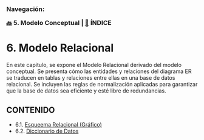 <h3>Navegación:<br>

[🔙](../5/5.md) 5. Modelo Conceptual | [📜](../README.md) ÍNDICE 
# 6. Modelo Relacional
En este capítulo, se expone el Modelo Relacional derivado del modelo conceptual. Se presenta cómo las entidades y relaciones del diagrama ER se traducen en tablas y relaciones entre ellas en una base de datos relacional. Se incluyen las reglas de normalización aplicadas para garantizar que la base de datos sea eficiente y esté libre de redundancias.

## CONTENIDO
- 6.1. [Esqueema Relacional (Gráfico)](6.1/6.1.md)
- 6.2. [Diccionario de Datos](6.2/6.2.md)
